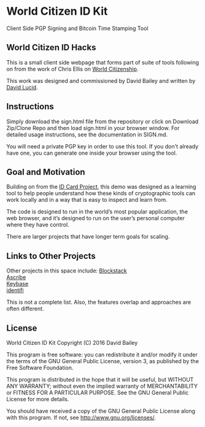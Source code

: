 # World Citizen ID Kit

Client Side PGP Signing and Bitcoin Time Stamping Tool 

## World Citizen ID Hacks

This is a small client side webpage that forms part of suite of tools following on from the work of Chris Ellis on [World Citizenship](https://github.com/MrChrisJ/World-Citizenship).  

This work was designed and commissioned by David Bailey and written by [David Lucid](http://davidlucid.com/).

## Instructions

Simply download the sign.html file from the repository or click on Download Zip/Clone Repo and then load sign.html in your browser window. For detailed usage instructions, see the documentation in SIGN.md.

You will need a private PGP key in order to use this tool. If you don't already have one, you can generate one inside your browser using the tool.

## Goal and Motivation

Building on from the [ID Card Project](http://citizen.cards/), this demo was designed as a learning tool to help people understand how these kinds of cryptographic tools can work locally and in a way that is easy to inspect and learn from.  

The code is designed to run in the world’s most popular application, the web browser, and it’s designed to run on the user’s personal computer where they have control.  

There are larger projects that have longer term goals for scaling.

## Links to Other Projects

Other projects in this space include:
[Blockstack](https://blockstack.org/)  
[Ascribe](https://www.ascribe.io/)  
[Keybase](https://keybase.io)  
[identifi](http://identifi.org/)  

This is not a complete list. Also, the features overlap and approaches are often different.

## License

World Citizen ID Kit Copyright (C) 2016 David Bailey

This program is free software: you can redistribute it and/or modify
it under the terms of the GNU General Public License, version 3, as
published by the Free Software Foundation.

This program is distributed in the hope that it will be useful,
but WITHOUT ANY WARRANTY; without even the implied warranty of
MERCHANTABILITY or FITNESS FOR A PARTICULAR PURPOSE.  See the
GNU General Public License for more details.

You should have received a copy of the GNU General Public License
along with this program.  If not, see <http://www.gnu.org/licenses/>.
